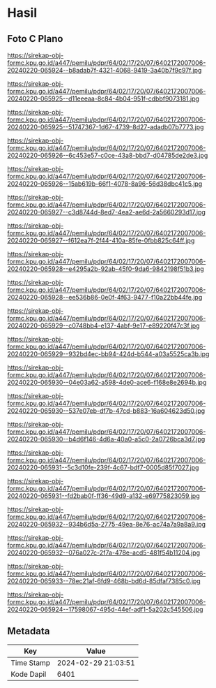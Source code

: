 # Hasil

## Foto C Plano

https://sirekap-obj-formc.kpu.go.id/a447/pemilu/pdpr/64/02/17/20/07/6402172007006-20240220-065924--b8adab7f-4321-4068-9419-3a40b7f9c97f.jpg

https://sirekap-obj-formc.kpu.go.id/a447/pemilu/pdpr/64/02/17/20/07/6402172007006-20240220-065925--d11eeeaa-8c84-4b04-951f-cdbbf9073181.jpg

https://sirekap-obj-formc.kpu.go.id/a447/pemilu/pdpr/64/02/17/20/07/6402172007006-20240220-065925--51747367-1d67-4739-8d27-adadb07b7773.jpg

https://sirekap-obj-formc.kpu.go.id/a447/pemilu/pdpr/64/02/17/20/07/6402172007006-20240220-065926--6c453e57-c0ce-43a8-bbd7-d04785de2de3.jpg

https://sirekap-obj-formc.kpu.go.id/a447/pemilu/pdpr/64/02/17/20/07/6402172007006-20240220-065926--15ab619b-66f1-4078-8a96-56d38dbc41c5.jpg

https://sirekap-obj-formc.kpu.go.id/a447/pemilu/pdpr/64/02/17/20/07/6402172007006-20240220-065927--c3d8744d-8ed7-4ea2-ae6d-2a5660293d17.jpg

https://sirekap-obj-formc.kpu.go.id/a447/pemilu/pdpr/64/02/17/20/07/6402172007006-20240220-065927--f612ea7f-2f44-410a-85fe-0fbb825c64ff.jpg

https://sirekap-obj-formc.kpu.go.id/a447/pemilu/pdpr/64/02/17/20/07/6402172007006-20240220-065928--e4295a2b-92ab-45f0-9da6-9842198f51b3.jpg

https://sirekap-obj-formc.kpu.go.id/a447/pemilu/pdpr/64/02/17/20/07/6402172007006-20240220-065928--ee536b86-0e0f-4f63-9477-f10a22bb44fe.jpg

https://sirekap-obj-formc.kpu.go.id/a447/pemilu/pdpr/64/02/17/20/07/6402172007006-20240220-065929--c0748bb4-e137-4abf-9e17-e89220f47c3f.jpg

https://sirekap-obj-formc.kpu.go.id/a447/pemilu/pdpr/64/02/17/20/07/6402172007006-20240220-065929--932bd4ec-bb94-424d-b544-a03a5525ca3b.jpg

https://sirekap-obj-formc.kpu.go.id/a447/pemilu/pdpr/64/02/17/20/07/6402172007006-20240220-065930--04e03a62-a598-4de0-ace6-f168e8e2694b.jpg

https://sirekap-obj-formc.kpu.go.id/a447/pemilu/pdpr/64/02/17/20/07/6402172007006-20240220-065930--537e07eb-df7b-47cd-b883-16a604623d50.jpg

https://sirekap-obj-formc.kpu.go.id/a447/pemilu/pdpr/64/02/17/20/07/6402172007006-20240220-065930--b4d6f146-4d6a-40a0-a5c0-2a0726bca3d7.jpg

https://sirekap-obj-formc.kpu.go.id/a447/pemilu/pdpr/64/02/17/20/07/6402172007006-20240220-065931--5c3d10fe-239f-4c67-bdf7-0005d85f7027.jpg

https://sirekap-obj-formc.kpu.go.id/a447/pemilu/pdpr/64/02/17/20/07/6402172007006-20240220-065931--fd2bab0f-ff36-49d9-a132-e69775823059.jpg

https://sirekap-obj-formc.kpu.go.id/a447/pemilu/pdpr/64/02/17/20/07/6402172007006-20240220-065932--934b6d5a-2775-49ea-8e76-ac74a7a9a8a9.jpg

https://sirekap-obj-formc.kpu.go.id/a447/pemilu/pdpr/64/02/17/20/07/6402172007006-20240220-065932--076a027c-2f7a-478e-acd5-481f54b11204.jpg

https://sirekap-obj-formc.kpu.go.id/a447/pemilu/pdpr/64/02/17/20/07/6402172007006-20240220-065933--78ec21af-6fd9-468b-bd6d-85dfaf7385c0.jpg

https://sirekap-obj-formc.kpu.go.id/a447/pemilu/pdpr/64/02/17/20/07/6402172007006-20240220-065924--17598067-495d-44ef-adf1-5a202c545506.jpg


## Metadata

| Key        | Value               |
| ---------- | ------------------- |
| Time Stamp | 2024-02-29 21:03:51 |
| Kode Dapil | 6401                |



